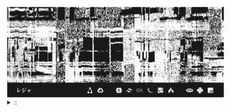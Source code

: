 <img src="./banner.png">
<details><summary> :: </summary>
<!--START_SECTION:waka-->

```
From: 09 August 2024 - To: 30 October 2024

Total Time: 538 hrs 36 mins

Python                     206 hrs 46 mins /////////----------------   35.71 %
PHP                        53 hrs 10 mins  //-----------------------   09.18 %
JavaScript                 52 hrs 20 mins  //-----------------------   09.04 %
Other                      40 hrs 27 mins  //-----------------------   06.99 %
```

<!--END_SECTION:waka-->
</details>
